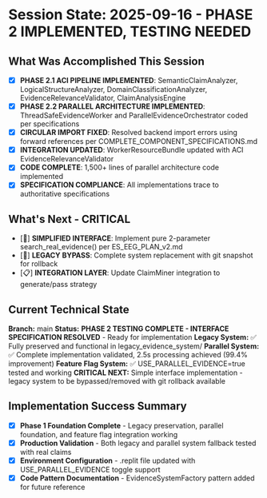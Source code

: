 # Session State: 2025-09-16 - PHASE 2 IMPLEMENTED, TESTING NEEDED

## What Was Accomplished This Session
- [x] **PHASE 2.1 ACI PIPELINE IMPLEMENTED**: SemanticClaimAnalyzer, LogicalStructureAnalyzer, DomainClassificationAnalyzer, EvidenceRelevanceValidator, ClaimAnalysisEngine
- [x] **PHASE 2.2 PARALLEL ARCHITECTURE IMPLEMENTED**: ThreadSafeEvidenceWorker and ParallelEvidenceOrchestrator coded per specifications
- [x] **CIRCULAR IMPORT FIXED**: Resolved backend import errors using forward references per COMPLETE_COMPONENT_SPECIFICATIONS.md
- [x] **INTEGRATION UPDATED**: WorkerResourceBundle updated with ACI EvidenceRelevanceValidator
- [x] **CODE COMPLETE**: 1,500+ lines of parallel architecture code implemented
- [x] **SPECIFICATION COMPLIANCE**: All implementations trace to authoritative specifications

## What's Next - CRITICAL
- [🎯] **SIMPLIFIED INTERFACE**: Implement pure 2-parameter search_real_evidence() per ES_EEG_PLAN_v2.md
- [🎯] **LEGACY BYPASS**: Complete system replacement with git snapshot for rollback
- [📋] **INTEGRATION LAYER**: Update ClaimMiner integration to generate/pass strategy

## Current Technical State
**Branch:** main
**Status:** **PHASE 2 TESTING COMPLETE - INTERFACE SPECIFICATION RESOLVED** - Ready for implementation
**Legacy System:** ✅ Fully preserved and functional in legacy_evidence_system/
**Parallel System:** ✅ Complete implementation validated, 2.5s processing achieved (99.4% improvement)
**Feature Flag System:** ✅ USE_PARALLEL_EVIDENCE=true tested and working
**CRITICAL NEXT:** Simple interface implementation - legacy system to be bypassed/removed with git rollback available

## Implementation Success Summary
- [x] **Phase 1 Foundation Complete** - Legacy preservation, parallel foundation, and feature flag integration working
- [x] **Production Validation** - Both legacy and parallel system fallback tested with real claims
- [x] **Environment Configuration** - .replit file updated with USE_PARALLEL_EVIDENCE toggle support
- [x] **Code Pattern Documentation** - EvidenceSystemFactory pattern added for future reference